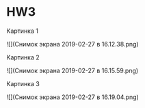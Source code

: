 # HW3

Картинка 1

![](Снимок экрана 2019-02-27 в 16.12.38.png)

Картинка 2

![](Снимок экрана 2019-02-27 в 16.15.59.png)

Картинка 3

![](Снимок экрана 2019-02-27 в 16.19.04.png)
